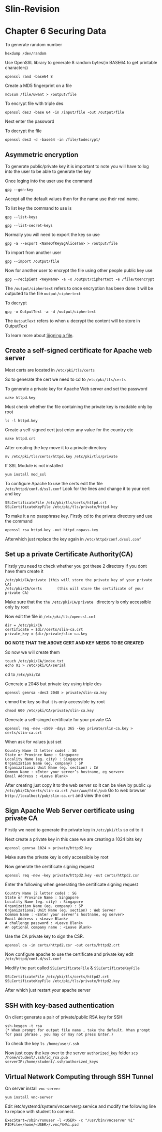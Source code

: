 # Slin-Revision
# Chapter 6 Securing Data

To generate random number
```
hexdump /dev/random
```

Use OpenSSL library to generate 8 random bytes(in BASE64 to get printable characters)
```
openssl rand -base64 8
```

Create a MD5 fingerprint on a file
```
md5sum /file/uwant > /output/file
```

To encrypt file with triple des
```
openssl des3 -base 64 -in /input/file -out /output/file
```
Next enter the password

To decrypt the file
```
openssl des3 -d -base64 -in /file/todecrypt/
```

## Asymmetric encryption
To generate public/private key it is important to note you will have to log into the user to be able to generate the key

Once loging into the user use the command
```
gpg --gen-key
```
Accept all the default values then for the name use their real name. 

To list key the command to use is
```
gpg --list-keys
```
```
gpg --list-secret-keys
```
Normally you will need to export the key so use
```
gpg -a --export <NameOfKeyEgAliceTan> > /output/file
```
To import from another user
```
gpg --import /output/file
```

Now for another user to encrypt the file using other people public key use
```
gpg --recipient <KeyName> -a -o /output/ciphertext -e /file/toencrypt
```
The `/output/ciphertext` refers to once encryption has been done it will be outputed to the file `output/ciphertext`

To decrypt 
```
gpg -o OutputText -a -d /output/ciphertext
```
The `OutputText` refers to when u decrypt the content will be store in OutputText

To learn more about [Signing a file](https://www.thegeekstuff.com/2013/04/gnupg-digital-signatures/).

## Create a self-signed certificate for Apache web server
Most certs are located in  `/etc/pki/tls/certs`

So to generate the cert we need to cd to `/etc/pki/tls/certs`

To generate a private key for Apache Web server and set the password
```
make httpd.key
```
Must check whether the file containing the private key is readable only by root
```
ls -l httpd.key
```
Create a self-signed cert just enter any value for the country etc
```
make httpd.crt
```
After creating the key move it to a private directory
```
mv /etc/pki/tls/certs/httpd.key /etc/pki/tls/private
```
If SSL Module is not installed
```
yum install mod_ssl
```
To configure Apache to use the certs edit the file `/etc/httpd/conf.d/ssl.conf`
Look for the lines and change it to your cert and key
```
SSLCertificateFile /etc/pki/tls/certs/httpd.crt 
SSLCertificateKeyFile /etc/pki/tls/private/httpd.key 
```

To make it a no passphrase key. Firstly cd to the private directory and use the command
```
openssl rsa httpd.key -out httpd_nopass.key
```
Afterwhich just replace the key again in `/etc/httpd/conf.d/ssl.conf`

## Set up a private Certificate Authority(CA)
Firstly you need to check whether you got these 2 directory if you dont have them create it
```
/etc/pki/CA/private	(this will store the private key of your private CA)
/etc/pki/CA/certs		(this will store the certificate of your private CA)
```
Make sure that the `the /etc/pki/CA/private ` directory is only accessible only by root

Now edit the file in `/etc/pki/tls/openssl.cnf`
```
dir = /etc/pki/CA
certificate = $dir/certs/slin-ca.crt
private_key = $dir/private/slin-ca.key
```
**DO NOTE THAT THE ABOVE CERT AND KEY NEEDS TO BE CREATED**

So now we will create them
```
touch /etc/pki/CA/index.txt
echo 01 > /etc/pki/CA/serial
```
cd to `/etc/pki/CA`

Generate a 2048 but private key using triple des
```
openssl genrsa -des3 2048 > private/slin-ca.key
```
chmod the key so that it is only accessible by root
```
chmod 600 /etc/pki/CA/private/slin-ca.key
```
Generate a self-singed certificate for your private CA
```
openssl req -new -x509 -days 365 -key private/slin-ca.key > certs/slin-ca.crt
```
When ask for values just set
```
Country Name (2 letter code) : SG
State or Province Name : Singapore
Locality Name (eg. city) : Singapore
Organization Name (eg. company) : SP
Organizational Unit Name (eg. section) : CA
Common Name : <Enter your server’s hostname, eg server>
Email Address : <Leave Blank>
```
After creating just copy it to the web server so it can be view by public
`cp /etc/pki/CA/certs/slin-ca.crt /var/www/html/pub`
Go to web browser `http://localhost/pub/slin-ca.crt` and view the cert

## Sign Apache Web Server certificate using private CA
Firstly we need to generate the private key in `/etc/pki/tls` so cd to it

Next create a private key in this case we are creating a 1024 bits key
```
openssl genrsa 1024 > private/httpd2.key
```
Make sure the private key is only accessible by root

Now generate the certificate signing request
```
openssl req -new -key private/httpd2.key -out certs/httpd2.csr
```
Enter the following when generating the certificate signing request
```
Country Name (2 letter code) : SG
State or Province Name : Singapore
Locality Name (eg. city) : Singapore
Organization Name (eg. company) : SP
Organizational Unit Name (eg. section) : Web Server
Common Name : <Enter your server’s hostname, eg server>
Email Address : <Leave Blank>
A challenge password : <Leave Blank>
An optional company name : <Leave Blank>
```
Use the CA private key to sign the CSR.
```
openssl ca -in certs/httpd2.csr -out certs/httpd2.crt
```
Now configure apache to use the certificate and private key edit `/etc/httpd/conf.d/ssl.conf `

Modify the part called `SSLCertificateFile` & `SSLCertificateKeyFile`
```
SSLCertificateFile /etc/pki/tls/certs/httpd2.crt 
SSLCertificateKeyFile /etc/pki/tls/private/httpd2.key 
```
After which just restart your apache server
## SSH with key-based authentication
On client generate a pair of private/public RSA key for SSH
```
ssh-keygen -t rsa
(* When prompt for output file name , take the default. When prompt for pass phrase , you may or may not press Enter.)
```
To check the key
`ls /home/user/.ssh`

Now just copy the key over to the server `authorized_key` folder
`scp /home/student/.ssh/id_rsa.pub serverIP:/home/student/.ssh/authorized_keys`
## Virtual Network Computing through SSH Tunnel
On server install `vnc-server`
```
yum install vnc-server
```
Edit /etc/systemd/system/vncserver@.service and modify the following line to replace <USER> with student to connect.
```
ExecStart=/sbin/runuser -l <USER> -c "/usr/bin/vncserver %i"
PIDFile=/home/<USER>/.vnc/%H%i.pid
```
 
  
